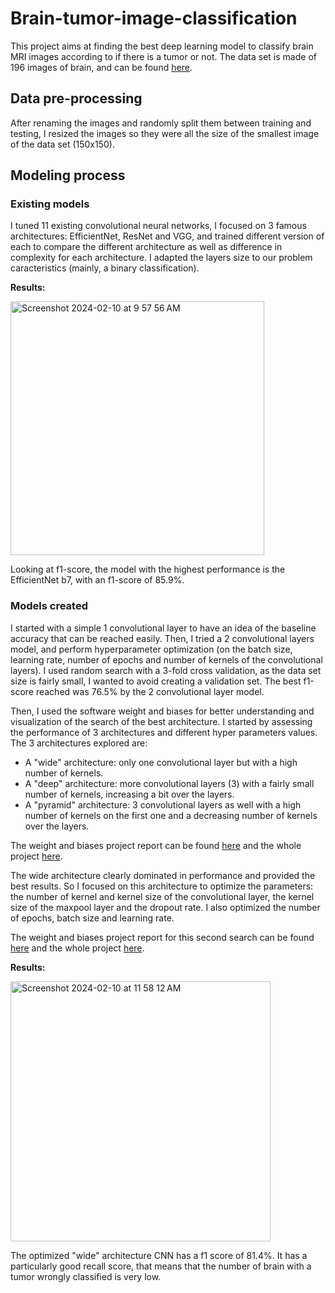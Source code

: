 # Brain-tumor-image-classification

This project aims at finding the best deep learning model to classify brain MRI images according to if there is a tumor or not. The data set is made of 196 images of brain, and can be found [here](https://www.kaggle.com/datasets/navoneel/brain-mri-images-for-brain-tumor-detection/data). 

## Data pre-processing
After renaming the images and randomly split them between training and testing, I resized the images so they were all the size of the smallest image of the data set (150x150).

## Modeling process

### Existing models
I tuned 11 existing convolutional neural networks, I focused on 3 famous architectures: EfficientNet, ResNet and VGG, and trained different version of each to compare the different architecture as well as difference in complexity for each architecture. 
I adapted the layers size to our problem caracteristics (mainly, a binary classification). 


**Results:**

<img width="406" alt="Screenshot 2024-02-10 at 9 57 56 AM" src="https://github.com/OrianeCav/Brain-tumor-image-classification/assets/98775053/f573a091-84ba-4fa9-994f-1929350a169f">


Looking at f1-score, the model with the highest performance is the EfficientNet b7, with an f1-score of 85.9%. 

### Models created
I started with a simple 1 convolutional layer to have an idea of the baseline accuracy that can be reached easily. Then, I tried a 2 convolutional layers model, and perform hyperparameter optimization (on the batch size, learning rate, number of epochs and number of kernels of the convolutional layers). I used random search with a 3-fold cross validation, as the data set size is fairly small, I wanted to avoid creating a validation set. 
The best f1-score reached was 76.5% by the 2 convolutional layer model.

Then, I used the software weight and biases for better understanding and visualization of the search of the best architecture. 
I started by assessing the performance of 3 architectures and different hyper parameters values. The 3 architectures explored are:
- A "wide" architecture: only one convolutional layer but with a high number of kernels.
- A "deep" architecture: more convolutional layers (3) with a fairly small number of kernels, increasing a bit over the layers.
- A "pyramid" architecture: 3 convolutional layers as well with a high number of kernels on the first one and a decreasing number of kernels over the layers.

The weight and biases project report can be found [here](https://wandb.ai/oriane-cavrois/brain_image_architecture_optimization/reports/Architecture-optimization--Vmlldzo2ODM2Mzk0) and the whole project [here](https://wandb.ai/oriane-cavrois/brain_image_architecture_optimization_3?workspace=user-oriane-cavrois).

The wide architecture clearly dominated in performance and provided the best results. 
So I focused on this architecture to optimize the parameters: the number of kernel and kernel size of the convolutional layer, the kernel size of the maxpool layer and the dropout rate. I also optimized the number of epochs, batch size and learning rate.

The weight and biases project report for this second search can be found [here](https://wandb.ai/oriane-cavrois/brain_image_large_archi_optimization_4?workspace=user-oriane-cavrois) and the whole project [here](https://wandb.ai/oriane-cavrois/brain_image_large_archi_optimization_4/reports/Parameter-optimization-of-the-wide-architecture--Vmlldzo2ODM2MjYz).

**Results:**

<img width="416" alt="Screenshot 2024-02-10 at 11 58 12 AM" src="https://github.com/OrianeCav/Brain-tumor-image-classification/assets/98775053/27c0c0d3-0360-450c-9853-c22f9e28bb04">


The optimized "wide" architecture CNN has a f1 score of 81.4%. It has a particularly good recall score, that means that the number of brain with a tumor wrongly classified is very low. 
